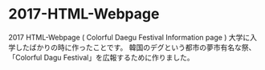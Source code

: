 # 2017-HTML-Webpage
2017 HTML-Webpage ( Colorful Daegu Festival Information page )
大学に入学したばかりの時に作ったことです。
韓国のデグという都市の夢市有名な祭、「Colorful Dagu Festival」を広報するために作りました。
